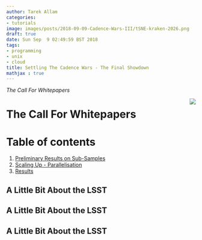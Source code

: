 ```yaml
---
author: Tarek Allam
categories:
- tutorials
image: images/posts/2018-09-09-Cadence-Wars-III/tSNE-kraken-2026.png
draft: true
date: Sun Sep  9 02:49:59 BST 2018
tags:
- programming
- unix
- cloud
title: Settling The Cadence Wars - The Final Showdown
mathjax : true
---
```


*The Call For Whitepapers*

<!--more-->

<img src="/images/posts/2018-08-07-Cadence-Wars-II/thecall.png" style="float: right;margin: 0px 0px 15px 20px;">

# The Call For Whitepapers

# Table of contents
1. [Preliminary Results on Sub-Samples](#introduction)
2. [Scaling Up - Parallelisation](#scaleup)
3. [Results](#results)


<a name="introduction"></a>
## A Little Bit About the LSST

<a name="scaleup"></a>
## A Little Bit About the LSST

<a name="results"></a>
## A Little Bit About the LSST
